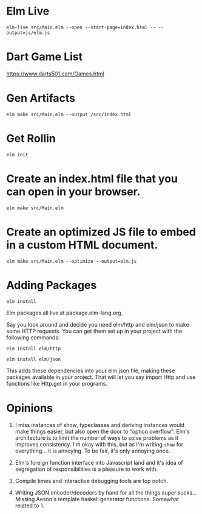 # Elm Live
`elm-live src/Main.elm --open --start-page=index.html -- --output=js/elm.js`

# Dart Game List
https://www.darts501.com/Games.html

# Gen Artifacts

`elm make src/Main.elm --output /src/index.html`

# Get Rollin
`elm init`

# Create an index.html file that you can open in your browser.
`elm make src/Main.elm`

# Create an optimized JS file to embed in a custom HTML document.
`elm make src/Main.elm --optimize --output=elm.js`

# Adding Packages
`elm install`

Elm packages all live at package.elm-lang.org.

Say you look around and decide you need elm/http and elm/json to make some HTTP requests. You can get them set up in your project with the following commands:

`elm install elm/http`

`elm install elm/json`

This adds these dependencies into your elm.json file, making these packages available in your project. That will let you say import Http and use functions like Http.get in your programs.

# Opinions

1. I miss instances of show, typeclasses and deriving instances would make things easier, but also open the door to "option overflow". Elm's architecture is to limit the number of ways to solve problems as it improves consistency. I'm okay with this, but as I'm writing `show` for everything... it is annoying. To be fair, it's only annoying once.

2. Elm's foreign function interface into Javascript land and it's idea of segregation of responsibilities is a pleasure to work with.

3. Compile times and interactive debugging tools are top notch.

4. Writing JSON encoder/decoders by hand for all the things super sucks... Missing Aeson's template haskell generator functions. Somewhat related to 1.

